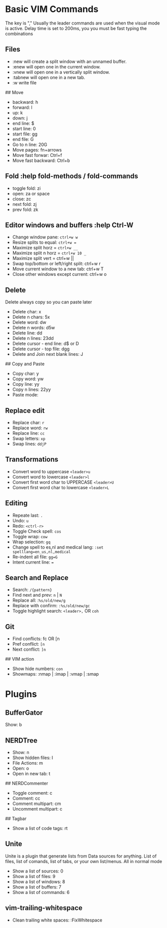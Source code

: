 
# Basic VIM Commands

The <leader> key is "," Usually the leader commands are used when the
visual mode is active. Delay time is set to 200ms, you you must be fast
typing the combinations

## Files

+ :new 	    will create a split window with an unnamed buffer.
+ :enew     will open one in the current window.
+ :vnew     will open one in a vertically split window.
+ :tabnew   will open one in a new tab.
+ :w        write file

## Move

+ backward: h
+ forward: l
+ up: k
+ down: j
+ end line: $
+ start line: 0
+ start file: gg
+ end file: G
+ Go to n line: 20G
+ Move pages: fn+arrows
+ Move fast forwar: Ctrl+f
+ Move fast backward: Ctrl+b

## Fold :help fold-methods / fold-commands

+ toggle fold: zi
+ open: za  or space
+ close: zc
+ next fold: zj
+ prev fold: zk

## Editor windows and buffers :help Ctrl-W

+ Change window pane: `ctrl+w w`
+ Resize splits to equal: `ctrl+w =`
+ Maximize split horz = `ctrl+w __`
+ Maximize split n horz = `ctrl+w 10 _`
+ Maximize split vert = ctrl+w ||
+ Swap top/bottom or left/right split: ctrl+w r
+ Move current window to a new tab: ctrl+w T
+ Close other windows except current: ctrl+w o

## Delete

Delete always copy so you can paste later

+ Delete char: x
+ Delete n chars: 5x
+ Delete word: dw
+ Delete n words: d5w
+ Delete line: dd
+ Delete n lines: 23dd
+ Delete cursor - end line: d$ or D
+ Delete cursor - top file: dgg
+ Delete and Join next blank lines: J

## Copy and Paste

+ Copy char: y
+ Copy word: yw
+ Copy line: yy
+ Copy n lines: 22yy
+ Paste mode: <F4>

## Replace edit

+ Replace char: `r`
+ Replace word: `rw`
+ Replace line: `cc`
+ Swap letters: `xp`
+ Swap lines: `ddjP`

## Transformations

+ Convert word to uppercase `<leader>u`
+ Convert word to lowercase `<leader>l`
+ Convert first word char to UPPERCASE `<leader>U`
+ Convert first word char to lowercase `<leader>L`

## Editing

+ Repeate last: `.`
+ Undo: `u`
+ Redo: `<ctrl-r>`
+ Toggle Check spell: `cos`
+ Toggle wrap: `cow`
+ Wrap selection: `gq`
+ Change spell to es,nl and medical lang: `:set spelllang=en_us,nl,medical`
+ Re-indent all file: `gg=G`
+ Intent current line: `=`

## Search and Replace

+ Search: `/{pattern}`
+ Find next and prev: `n` | `N`
+ Replace all: :`%s/old/new/g`
+ Replace with confirm: `:%s/old/new/gc`
+ Toggle highlight search: `<leader>,` OR `coh`

## Git

+ Find conflicts: <leader>fc OR [n
+ Pref conflict: `[n`
+ Next conflict: `]n`

## VIM action

+ Show hide numbers: `con`
+ Showmaps: :nmap | :imap | :vmap | :smap

# Plugins

## BufferGator

Show: <leader>b

## NERDTree

+ Show: <leader>n
+ Show hidden files: I
+ File Actions: m
+ Open: o
+ Open in new tab: t

## NERDCommenter

+ Toggle comment: <leader>c<space>
+ Comment: <leader>cc
+ Comment multipart: <leader>cm
+ Uncomment multipart: <leader>c<space>

## Tagbar

+ Show a list of code tags: <Leader>rt

## Unite

Unite is a plugin that generate lists from Data sources for anything. List of
files, list of comands, list of tabs, or your own list/menus. All in normal
mode

+ Show a list of sources: <leader>0
+ Show a list of files: <leader>9
+ Show a list of windows: <leader>8
+ Show a list of buffers: <leader>7
+ Show a list of commands: <leader>6

## vim-trailing-whitespace

+ Clean trailing white spaces: :FixWhitespace
